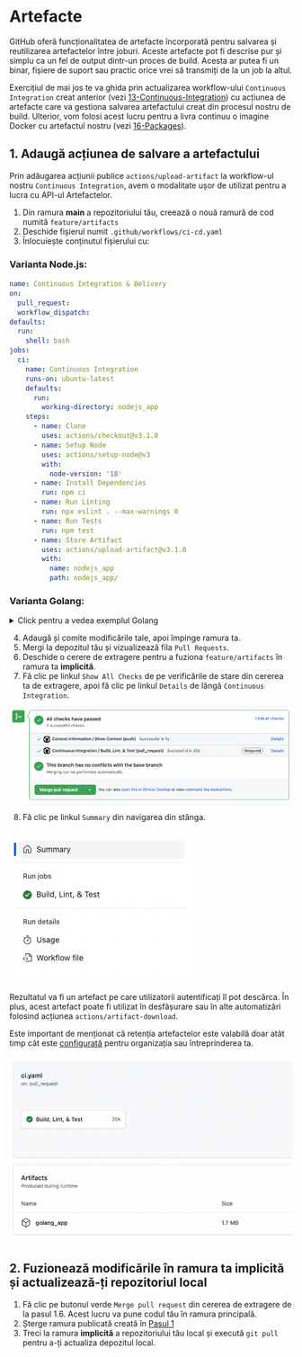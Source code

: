 # Artefacte

GitHub oferă funcționalitatea de artefacte încorporată pentru salvarea și reutilizarea artefactelor între joburi. Aceste artefacte pot fi descrise pur și simplu ca un fel de output dintr-un proces de build. Acesta ar putea fi un binar, fișiere de suport sau practic orice vrei să transmiți de la un job la altul.

Exercițiul de mai jos te va ghida prin actualizarea workflow-ului `Continuous Integration` creat anterior (vezi [13-Continuous-Integration](./13-Continuous-Integration.md)) cu acțiunea de artefacte care va gestiona salvarea artefactului creat din procesul nostru de build. Ulterior, vom folosi acest lucru pentru a livra continuu o imagine Docker cu artefactul nostru (vezi [16-Packages](./16-Packages.md)).

## 1. Adaugă acțiunea de salvare a artefactului
Prin adăugarea acțiunii publice `actions/upload-artifact` la workflow-ul nostru `Continuous Integration`, avem o modalitate ușor de utilizat pentru a lucra cu API-ul Artefactelor.

1. Din ramura **main** a repozitoriului tău, creează o nouă ramură de cod numită `feature/artifacts`
2. Deschide fișierul numit `.github/workflows/ci-cd.yaml`
3. Înlocuiește conținutul fișierului cu:

### Varianta Node.js:

```yaml
name: Continuous Integration & Delivery
on:
  pull_request:
  workflow_dispatch:
defaults:
  run:
    shell: bash
jobs:
  ci:
    name: Continuous Integration
    runs-on: ubuntu-latest
    defaults:
      run:
        working-directory: nodejs_app
    steps:
      - name: Clone
        uses: actions/checkout@v3.1.0
      - name: Setup Node
        uses: actions/setup-node@v3
        with:
          node-version: '18'
      - name: Install Dependencies
        run: npm ci
      - name: Run Linting
        run: npx eslint . --max-warnings 0
      - name: Run Tests
        run: npm test
      - name: Store Artifact
        uses: actions/upload-artifact@v3.1.0
        with:
          name: nodejs_app
          path: nodejs_app/
```

### Varianta Golang:

<details>
<summary>Click pentru a vedea exemplul Golang</summary>

```yaml
name: Continuous Integration & Delivery
on:
  pull_request:
  workflow_dispatch:
defaults:
  run:
    shell: bash
jobs:
  ci:
    name: Continuous Integration
    runs-on: ubuntu-latest
    defaults:
      run:
        working-directory: golang_app
    steps:
      - name: Clone
        uses: actions/checkout@v3.1.0
      - name: Get Dependencies
        run: go get app
      - name: Build
        run: go build
      - name: Run Linting
        uses: golangci/golangci-lint-action@v3
        with:
          working-directory: golang_app
      - name: Run Tests
        run: go test
      - name: Store Artifact
        uses: actions/upload-artifact@v3.1.0
        with:
          name: golang_app
          path: golang_app/app
```

</details>

4. Adaugă și comite modificările tale, apoi împinge ramura ta.
5. Mergi la depozitul tău și vizualizează fila `Pull Requests`.
6. Deschide o cerere de extragere pentru a fuziona `feature/artifacts` în ramura ta **implicită**.
7. Fă clic pe linkul `Show All Checks` de pe verificările de stare din cererea ta de extragere, apoi fă clic pe linkul `Details` de lângă `Continuous Integration`.

![status checks successful](./images/14-status-checks.png)

8. Fă clic pe linkul `Summary` din navigarea din stânga.

![link to summary](./images/14-summary-link.png)

Rezultatul va fi un artefact pe care utilizatorii autentificați îl pot descărca. În plus, acest artefact poate fi utilizat în desfășurare sau în alte automatizări folosind acțiunea `actions/artifact-download`.

Este important de menționat că retenția artefactelor este valabilă doar atât timp cât este [configurată](https://docs.github.com/en/organizations/managing-organization-settings/configuring-the-retention-period-for-github-actions-artifacts-and-logs-in-your-organization) pentru organizația sau întreprinderea ta.

![artifacts on build dashboard](./images/14-artifacts.png)

## 2. Fuzionează modificările în ramura ta **implicită** și actualizează-ți repozitoriul local

1. Fă clic pe butonul verde `Merge pull request` din cererea de extragere de la pasul 1.6. Acest lucru va pune codul tău în ramura principală.
2. Șterge ramura publicată creată în [Pasul 1](#step-1-add-the-artifact-save-action)
3. Treci la ramura **implicită** a repozitoriului tău local și execută `git pull` pentru a-ți actualiza depozitul local.
